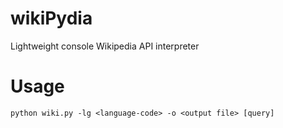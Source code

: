 # wikiPydia
Lightweight console Wikipedia API interpreter
# Usage
`python wiki.py -lg <language-code> -o <output file> [query]`
